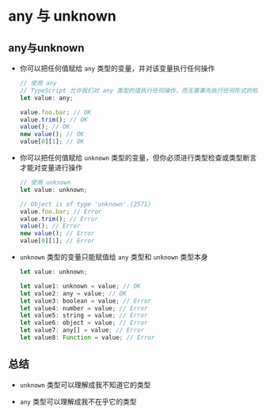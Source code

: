 # any 与 unknown

## any与unknown

+ 你可以把任何值赋给 `any` 类型的变量，并对该变量执行任何操作

  ```js
  // 使用 any
  // TypeScript 允许我们对 any 类型的值执行任何操作，而无需事先执行任何形式的检查
  let value: any;

  value.foo.bar; // OK
  value.trim(); // OK
  value(); // OK
  new value(); // OK
  value[0][1]; // OK
  ```

+ 你可以把任何值赋给 `unknown` 类型的变量，但你必须进行类型检查或类型断言才能对变量进行操作

  ```js
  // 使用 unknown
  let value: unknown;

  // Object is of type 'unknown'.(2571)
  value.foo.bar; // Error
  value.trim(); // Error
  value(); // Error
  new value(); // Error
  value[0][1]; // Error
  ```

+ `unknown` 类型的变量只能赋值给 `any` 类型和 `unknown` 类型本身

  ```js
  let value: unknown;

  let value1: unknown = value; // OK
  let value2: any = value; // OK
  let value3: boolean = value; // Error
  let value4: number = value; // Error
  let value5: string = value; // Error
  let value6: object = value; // Error
  let value7: any[] = value; // Error
  let value8: Function = value; // Error
  ```

## 总结

+ `unknown` 类型可以理解成我不知道它的类型

+ `any` 类型可以理解成我不在乎它的类型
